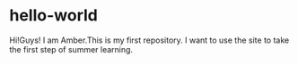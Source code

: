# hello-world

Hi!Guys!
I am Amber.This is my first repository. I want to use the site to take the first step of summer learning.

